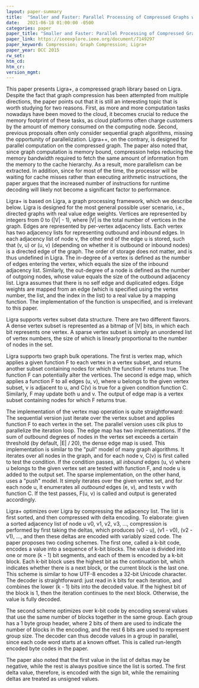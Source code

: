 ```yaml
---
layout: paper-summary
title:  "Smaller and Faster: Parallel Processing of Compressed Graphs with Ligra++"
date:   2021-06-18 01:00:00 -0500
categories: paper
paper_title: "Smaller and Faster: Parallel Processing of Compressed Graphs with Ligra++"
paper_link: https://ieeexplore.ieee.org/document/7149297
paper_keyword: Compression; Graph Compression; Ligra+
paper_year: DCC 2015
rw_set:
htm_cd:
htm_cr:
version_mgmt:
---
```


This paper presents Ligra+, a compressed graph library based on Ligra.
Despite the fact that graph compression has been attempted from multiple directions, the paper points out that it is
still an interesting topic that is worth studying for two reasons. 
First, as more and more computation tasks nowadays have been moved to the cloud, it becomes crucial to reduce the 
memory footprint of these tasks, as cloud platforms often charge customers by the amount of memory consumed on the 
computing node.
Second, previous proposals often only consider sequential graph algorithms, missing the opportunity of parallelization.
Ligra++, on the contrary, is designed for parallel computation on the compressed graph.
The paper also noted that, since graph computation is memory bound, compression helps reducing the memory bandwidth
required to fetch the same amount of information from the memory to the cache hierarchy. 
As a result, more parallelism can be extracted. In addition, since for most of the time, the processor will be 
waiting for cache misses rather than executing arithmetic instructions, the paper argues that the increased number 
of instructions for runtime decoding will likely not become a significant factor to performance.

Ligra+ is based on Ligra, a graph processing framework, which we describe below. Ligra is designed for the most general
possible user scenario, i.e., directed graphs with real value edge weights. 
Vertices are represented by integers from 0 to (|V| - 1), where |V| is the total number of vertices in the graph.
Edges are represented by per-vertex adjacency lists. Each vertex has two adjacency lists for representing outbound and 
inbound edges.
In each adjacency list of node v, the other end of the edge u is stored, such that (v, u) or (u, v) (depending on whether it is outbound or inbound nodes) is a directed edge of the graph. 
The order of storage does not matter, and is thus undefined in Ligra.
The in-degree of a vertex is defined as the number of edges entering the vertex, which equals the size of the 
inbound adjacency list. Similarly, the out-degree of a node is defined as the number of outgoing nodes, whose 
value equals the size of the outbound adjacency list.
Ligra assumes that there is no self edge and duplicated edges.
Edge weights are mapped from an edge (which is specified using the vertex number, the list, and the index in the list)
to a real value by a mapping function. The implementation of the function is unspecified, and is irrelevant to 
this paper.

Ligra supports vertex subset data structure. There are two different flavors. A dense vertex subset is represented 
as a bitmap of |V| bits, in which each bit represents one vertex. A sparse vertex subset is simply an unordered list
of vertex numbers, the size of which is linearly proportional to the number of nodes in the set.

Ligra supports two graph bulk operations. The first is vertex map, which applies a given function F to each vertex in
a vertex subset, and returns another subset containing nodes for which the function F returns true. 
The function F can potentially alter the vertices. 
The second is edge map, which applies a function F to all edges (u, v), where u belongs to the given vertex 
subset, v is adjacent to u, and C(v) is true for a given condition function C. Similarly, F may update both u
and v. The output of edge map is a vertex subset containing nodes for which F returns true.

The implementation of the vertex map operation is quite straightforward: The sequential version just iterate over
the vertex subset and applies function F to each vertex in the set. The parallel version uses cilk plus to parallelize
the iteration loop.
The edge map has two implementations. If the sum of outbound degrees of nodes in the vertex set exceeds a certain
threshold (by default, |E| / 20), the dense edge map is used. This implementation is similar to the "pull" model
of many graph algorithms. It iterates over all nodes in the graph, and for each node v, C(v) is first called to test 
the condition. 
If the condition passes, all *inbound* edges (u, v) where u belongs to the given vertex set are tested with function F, 
and node u is added to the output set.
The sparse implementation, on the other hand, uses a "push" model. It simply iterates over the given vertex set,
and for each node u, it enumerates all *outbound* edges (e, v), and tests v with function C. If the test passes,
F(u, v) is called and output is generated accordingly.

Ligra+ optimizes over Ligra by compressing the adjacency list. The list is first sorted, and then compressed with
delta encoding. To elaborate: given a sorted adjacency list of node u v0, v1, v2, v3, ..., compression is performed by 
first taking the deltas, which produces (v0 - u), (v1 - v0), (v2 - v1), ..., and then these deltas are encoded with 
variably sized code. The paper proposes two coding schemes. 
The first one, called a k-bit code, encodes a value into a sequence of k-bit blocks. The value is divided into one
or more (k - 1) bit segments, and each of them is encoded by a k-bit block.
Each k-bit block uses the highest bit as the continuation bit, which indicates whether there is a next block, or
the current block is the last one. This scheme is similar to how UTF-8 encodes a 32-bit Unicode character.
The decoder is straightforward: just read in k bits for each iteration, and combines the lower (k - 1) bits into
the decoded value. If the highest bit of the block is 1, then the iteration continues to the next block.
Otherwise, the value is fully decoded.

The second scheme optimizes over k-bit code by encoding several values that use the same number of blocks together
in the same group. Each group has a 1 byte group header, where 2 bits of them are used to indicate the number 
of blocks in the encoding, and the rest 6 bits are used to represent group size. 
The decoder can thus decode values in a group in parallel, since each code word starts at a known offset.
This is called run-length encoded byte codes in the paper.

The paper also noted that the first value in the list of deltas may be negative, while the rest is always 
positive since the list is sorted. The first delta value, therefore, is encoded with the sign bit, while the 
remaining deltas are treated as unsigned values.


